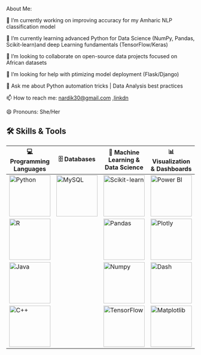                            

About Me:

 🔭 I’m currently working on improving accuracy for my Amharic NLP classification model  
 
 🌱 I’m currently learning advanced Python for Data Science (NumPy, Pandas, Scikit-learn)and deep Learning fundamentals (TensorFlow/Keras)
 
 👯 I’m looking to collaborate on open-source data projects focused on African datasets 
 
 🤔 I’m looking for help with ptimizing model deployment (Flask/Django) 
 
💬 Ask me about  Python automation tricks | Data Analysis best practices

📫 How to reach me: nardik30@gmail.com  ,[linkdn](https://www.linkedin.com/in/nardos-molla-84979636b/)

😄 Pronouns: She/Her 

## 🛠️ Skills & Tools

| 💻 Programming Languages | 🗄️ Databases | 🤖 Machine Learning & Data Science | 📊 Visualization & Dashboards | ⚙️ Tools & Others |
|--------------------------|--------------|-----------------------------------|-------------------------------|-------------------|
| <img src="https://img.shields.io/badge/Python-3776AB?style=for-the-badge&logo=python&logoColor=white" alt="Python" width="110"/> | <img src="https://img.shields.io/badge/MySQL-4479A1?style=for-the-badge&logo=mysql&logoColor=white" alt="MySQL" width="110"/> | <img src="https://img.shields.io/badge/Scikit--Learn-F7931E?style=for-the-badge&logo=scikit-learn&logoColor=white" alt="Scikit-learn" width="110"/> | <img src="https://img.shields.io/badge/PowerBI-F2C811?style=for-the-badge&logo=powerbi&logoColor=black" alt="Power BI" width="110"/> | <img src="https://img.shields.io/badge/Jupyter-F37626?style=for-the-badge&logo=jupyter&logoColor=white" alt="Jupyter" width="110"/> |
| <img src="https://img.shields.io/badge/R-276DC3?style=for-the-badge&logo=r&logoColor=white" alt="R" width="110"/> |              | <img src="https://img.shields.io/badge/Pandas-150458?style=for-the-badge&logo=pandas&logoColor=white" alt="Pandas" width="110"/> | <img src="https://img.shields.io/badge/Plotly-3F4F75?style=for-the-badge&logo=plotly&logoColor=white" alt="Plotly" width="110"/> | <img src="https://img.shields.io/badge/GitHub-181717?style=for-the-badge&logo=github&logoColor=white" alt="GitHub" width="110"/> |
| <img src="https://img.shields.io/badge/Java-007396?style=for-the-badge&logo=java&logoColor=white" alt="Java" width="110"/> |              | <img src="https://img.shields.io/badge/Numpy-013243?style=for-the-badge&logo=numpy&logoColor=white" alt="Numpy" width="110"/> | <img src="https://img.shields.io/badge/Dash-00A3E0?style=for-the-badge&logo=plotly&logoColor=white" alt="Dash" width="110"/> | <img src="https://img.shields.io/badge/VSCode-007ACC?style=for-the-badge&logo=visual%20studio%20code&logoColor=white" alt="VS Code" width="110"/> |
| <img src="https://img.shields.io/badge/C++-00599C?style=for-the-badge&logo=c%2B%2B&logoColor=white" alt="C++" width="110"/> |              | <img src="https://img.shields.io/badge/TensorFlow-FF6F00?style=for-the-badge&logo=tensorflow&logoColor=white" alt="TensorFlow" width="110"/> | <img src="https://img.shields.io/badge/Matplotlib-11557C?style=for-the-badge&logo=matplotlib&logoColor=white" alt="Matplotlib" width="110"/> |                   |

